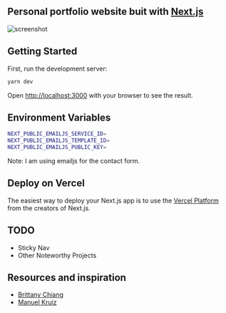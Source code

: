 ## Personal portfolio website buit with [Next.js](https://nextjs.org/)
![screenshot](https://user-images.githubusercontent.com/52210954/194862439-55efd2e6-f60b-4fad-b6b3-41e46806e6c7.png)
## Getting Started

First, run the development server:

```bash
yarn dev
```

Open [http://localhost:3000](http://localhost:3000) with your browser to see the result.

## Environment Variables
```bash
NEXT_PUBLIC_EMAILJS_SERVICE_ID=
NEXT_PUBLIC_EMAILJS_TEMPLATE_ID=
NEXT_PUBLIC_EMAILJS_PUBLIC_KEY=
```

Note: I am using emailjs for the contact form.

## Deploy on Vercel

The easiest way to deploy your Next.js app is to use the [Vercel Platform](https://vercel.com/new?utm_medium=default-template&filter=next.js&utm_source=create-next-app&utm_campaign=create-next-app-readme) from the creators of Next.js.

## TODO
- Sticky Nav
- Other Noteworthy Projects

## Resources and inspiration
- [Brittany Chiang](https://brittanychiang.com)
- [Manuel Kruiz](https://www.uelkruisz.com)
